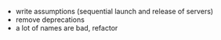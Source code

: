 - write assumptions (sequential launch and release of servers)
- remove deprecations
- a lot of names are bad, refactor 